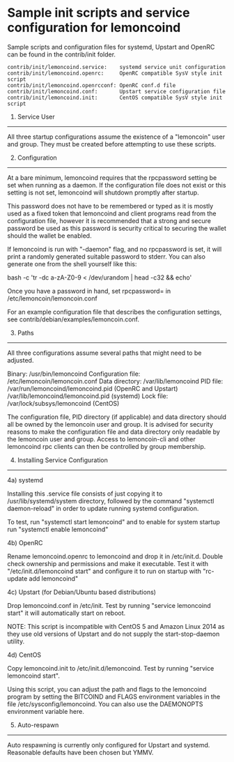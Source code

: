 Sample init scripts and service configuration for lemoncoind
==========================================================

Sample scripts and configuration files for systemd, Upstart and OpenRC
can be found in the contrib/init folder.

    contrib/init/lemoncoind.service:    systemd service unit configuration
    contrib/init/lemoncoind.openrc:     OpenRC compatible SysV style init script
    contrib/init/lemoncoind.openrcconf: OpenRC conf.d file
    contrib/init/lemoncoind.conf:       Upstart service configuration file
    contrib/init/lemoncoind.init:       CentOS compatible SysV style init script

1. Service User
---------------------------------

All three startup configurations assume the existence of a "lemoncoin" user
and group.  They must be created before attempting to use these scripts.

2. Configuration
---------------------------------

At a bare minimum, lemoncoind requires that the rpcpassword setting be set
when running as a daemon.  If the configuration file does not exist or this
setting is not set, lemoncoind will shutdown promptly after startup.

This password does not have to be remembered or typed as it is mostly used
as a fixed token that lemoncoind and client programs read from the configuration
file, however it is recommended that a strong and secure password be used
as this password is security critical to securing the wallet should the
wallet be enabled.

If lemoncoind is run with "-daemon" flag, and no rpcpassword is set, it will
print a randomly generated suitable password to stderr.  You can also
generate one from the shell yourself like this:

bash -c 'tr -dc a-zA-Z0-9 < /dev/urandom | head -c32 && echo'

Once you have a password in hand, set rpcpassword= in /etc/lemoncoin/lemoncoin.conf

For an example configuration file that describes the configuration settings, 
see contrib/debian/examples/lemoncoin.conf.

3. Paths
---------------------------------

All three configurations assume several paths that might need to be adjusted.

Binary:              /usr/bin/lemoncoind
Configuration file:  /etc/lemoncoin/lemoncoin.conf
Data directory:      /var/lib/lemoncoind
PID file:            /var/run/lemoncoind/lemoncoind.pid (OpenRC and Upstart)
                     /var/lib/lemoncoind/lemoncoind.pid (systemd)
Lock file:           /var/lock/subsys/lemoncoind (CentOS)

The configuration file, PID directory (if applicable) and data directory
should all be owned by the lemoncoin user and group.  It is advised for security
reasons to make the configuration file and data directory only readable by the
lemoncoin user and group.  Access to lemoncoin-cli and other lemoncoind rpc clients
can then be controlled by group membership.

4. Installing Service Configuration
-----------------------------------

4a) systemd

Installing this .service file consists of just copying it to
/usr/lib/systemd/system directory, followed by the command
"systemctl daemon-reload" in order to update running systemd configuration.

To test, run "systemctl start lemoncoind" and to enable for system startup run
"systemctl enable lemoncoind"

4b) OpenRC

Rename lemoncoind.openrc to lemoncoind and drop it in /etc/init.d.  Double
check ownership and permissions and make it executable.  Test it with
"/etc/init.d/lemoncoind start" and configure it to run on startup with
"rc-update add lemoncoind"

4c) Upstart (for Debian/Ubuntu based distributions)

Drop lemoncoind.conf in /etc/init.  Test by running "service lemoncoind start"
it will automatically start on reboot.

NOTE: This script is incompatible with CentOS 5 and Amazon Linux 2014 as they
use old versions of Upstart and do not supply the start-stop-daemon utility.

4d) CentOS

Copy lemoncoind.init to /etc/init.d/lemoncoind. Test by running "service lemoncoind start".

Using this script, you can adjust the path and flags to the lemoncoind program by 
setting the BITCOIND and FLAGS environment variables in the file 
/etc/sysconfig/lemoncoind. You can also use the DAEMONOPTS environment variable here.

5. Auto-respawn
-----------------------------------

Auto respawning is currently only configured for Upstart and systemd.
Reasonable defaults have been chosen but YMMV.


